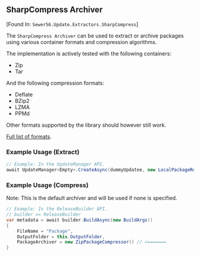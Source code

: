 ## SharpCompress Archiver

[Found In: `Sewer56.Update.Extractors.SharpCompress`]  

The `SharpCompress Archiver` can be used to extract or archive packages using various container formats and compression algorithms.

The implementation is actively tested with the following containers:  
- Zip  
- Tar  

And the following compression formats:  
- Deflate  
- BZip2  
- LZMA  
- PPMd  

Other formats supported by the library should however still work.

[Full list of formats](https://github.com/adamhathcock/sharpcompress/blob/master/FORMATS.md).

### Example Usage (Extract)

```csharp
// Example: In the UpdateManager API.
await UpdateManager<Empty>.CreateAsync(dummyUpdatee, new LocalPackageResolver(this.OutputFolder), new ZipPackageExtractor());
```

### Example Usage (Compress)

Note: This is the default archiver and will be used if none is specified.

```csharp
// Example: In the ReleaseBuilder API.
// builder == ReleaseBuilder
var metadata = await builder.BuildAsync(new BuildArgs()
{
    FileName = "Package",
    OutputFolder = this.OutputFolder,
    PackageArchiver = new ZipPackageCompressor() // <=======
}
```